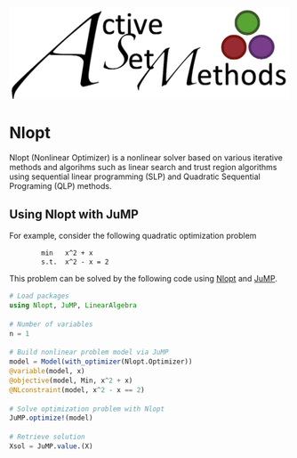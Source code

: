 ![ActiveSetMethods](https://github.com/exanauts/ActiveSetMethods/blob/master/src/logo/logo.png "ActiveSetMethods")
---
# Nlopt

Nlopt (Nonlinear Optimizer) is a nonlinear solver based on various iterative methods and algorihms such as linear search and trust region algorithms using sequential linear programming (SLP) and Quadratic Sequential Programing (QLP) methods. 

## Using Nlopt with JuMP

For example, consider the following quadratic optimization problem
```
        min   x^2 + x 
        s.t.  x^2 - x = 2
```
This problem can be solved by the following code using [Nlopt](https://github.com/ssadat/Nlopt) and [JuMP](https://github.com/JuliaOpt/JuMP.jl). 
```julia
# Load packages
using Nlopt, JuMP, LinearAlgebra

# Number of variables
n = 1

# Build nonlinear problem model via JuMP
model = Model(with_optimizer(Nlopt.Optimizer))
@variable(model, x)
@objective(model, Min, x^2 + x)
@NLconstraint(model, x^2 - x == 2)

# Solve optimization problem with Nlopt
JuMP.optimize!(model)

# Retrieve solution
Xsol = JuMP.value.(X)
```

